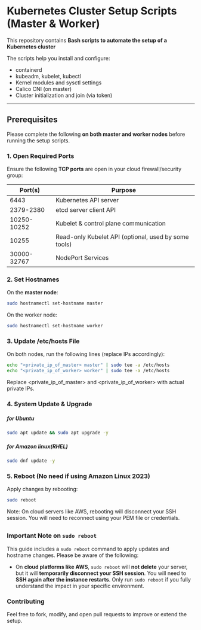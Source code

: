 #  Kubernetes Cluster Setup Scripts (Master & Worker)

This repository contains **Bash scripts to automate the setup of a Kubernetes cluster**

The scripts help you install and configure:
- containerd
- kubeadm, kubelet, kubectl
- Kernel modules and sysctl settings
- Calico CNI (on master)
- Cluster initialization and join (via token)

---

##  Prerequisites

Please complete the following **on both master and worker nodes** before running the setup scripts.

###  1. Open Required Ports

Ensure the following **TCP ports** are open in your cloud firewall/security group:

| Port(s)        | Purpose                                              |
|----------------|------------------------------------------------------|
| 6443           | Kubernetes API server                                 |
| 2379-2380      | etcd server client API                                |
| 10250-10252    | Kubelet & control plane communication                 |
| 10255          | Read-only Kubelet API (optional, used by some tools) |
| 30000-32767    | NodePort Services                                     |

###  2. Set Hostnames

On the **master node**:
```bash
sudo hostnamectl set-hostname master
```
On the worker node:
```bash
sudo hostnamectl set-hostname worker
```
### 3. Update /etc/hosts File
On both nodes, run the following lines (replace IPs accordingly):
```bash
echo "<private_ip_of_master> master" | sudo tee -a /etc/hosts
echo "<private_ip_of_worker> worker" | sudo tee -a /etc/hosts
```
Replace <private_ip_of_master> and <private_ip_of_worker> with actual private IPs.

### 4. System Update & Upgrade
##### for Ubuntu
```bash
sudo apt update && sudo apt upgrade -y
```
##### for Amazon linux(RHEL)
```bash
sudo dnf update -y
```
### 5. Reboot  (No need if using Amazon Linux 2023)
Apply changes by rebooting:
```bash
sudo reboot
```
 Note: On cloud servers like AWS, rebooting will disconnect your SSH session. You will need to reconnect using your PEM file or credentials.
##
### Important Note on `sudo reboot`

This guide includes a `sudo reboot` command to apply updates and hostname changes. Please be aware of the following:

- On **cloud platforms like AWS**, `sudo reboot` will **not delete** your server, but it will **temporarily disconnect your SSH session**. You will need to **SSH again after the instance restarts**.
 Only run `sudo reboot` if you fully understand the impact in your specific environment.

###  Contributing
Feel free to fork, modify, and open pull requests to improve or extend the setup.

